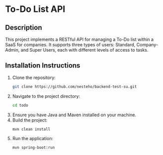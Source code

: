 # To-Do List API

## Description
This project implements a RESTful API for managing a To-Do list within a SaaS for companies. It supports three types of users: Standard, Company-Admin, and Super Users, each with different levels of access to tasks.

## Installation Instructions
1. Clone the repository:
   ```bash
   git clone https://github.com/nesteho/backend-test-su.git

2. Navigate to the project directory:
      ```bash
    cd todo

3. Ensure you have Java and Maven installed on your machine.
4. Build the project:
     ```bash
    mvn clean install
5. Run the application:
    ```bash
    mvn spring-boot:run
